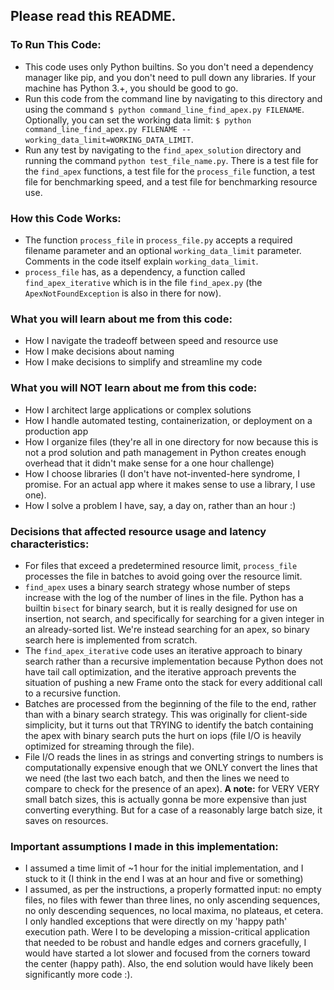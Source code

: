 ## Please read this README.

### To Run This Code:
- This code uses only Python builtins. So you don't need a dependency manager like pip, and you don't need to pull down any libraries. If your machine has Python 3.+, you should be good to go.
- Run this code from the command line by navigating to this directory and using the command `$ python command_line_find_apex.py FILENAME`. Optionally, you can set the working data limit: `$ python command_line_find_apex.py FILENAME --working_data_limit=WORKING_DATA_LIMIT`.
- Run any test by navigating to the `find_apex_solution` directory and running the command `python test_file_name.py`. There is a test file for the `find_apex` functions, a test file for the `process_file` function, a test file for benchmarking speed, and a test file for benchmarking resource use.

### How this Code Works:
- The function `process_file` in `process_file.py` accepts a required filename parameter and an optional `working_data_limit` parameter. Comments in the code itself explain `working_data_limit`. 
- `process_file` has, as a dependency, a function called `find_apex_iterative` which is in the file `find_apex.py` (the `ApexNotFoundException` is also in there for now).

### What you will learn about me from this code:
- How I navigate the tradeoff between speed and resource use
- How I make decisions about naming
- How I make decisions to simplify and streamline my code

### What you will NOT learn about me from this code:
- How I architect large applications or complex solutions
- How I handle automated testing, containerization, or deployment on a production app
- How I organize files (they're all in one directory for now because this is not a prod solution and path management in Python creates enough overhead that it didn't make sense for a one hour challenge)
- How I choose libraries (I don't have not-invented-here syndrome, I promise. For an actual app where it makes sense to use a library, I use one).
- How I solve a problem I have, say, a day on, rather than an hour :)

### Decisions that affected resource usage and latency characteristics:
- For files that exceed a predetermined resource limit, `process_file` processes the file in batches to avoid going over the resource limit.
- `find_apex` uses a binary search strategy whose number of steps increase with the log of the number of lines in the file. Python has a builtin `bisect` for binary search, but it is really designed for use on insertion, not search, and specifically for searching for a given integer in an already-sorted list. We're instead searching for an apex, so binary search here is implemented from scratch.
-  The `find_apex_iterative` code uses an iterative approach to binary search rather than a recursive implementation because Python does not have tail call optimization, and the iterative approach prevents the situation of pushing a new Frame onto the stack for every additional call to a recursive function.
- Batches are processed from the beginning of the file to the end, rather than with a binary search strategy. This was originally for client-side simplicity, but it turns out that TRYING to identify the batch containing the apex with binary search puts the hurt on iops (file I/O is heavily optimized for streaming through the file).
- File I/O reads the lines in as strings and converting strings to numbers is computationally expensive enough that we ONLY convert the lines that we need (the last two each batch, and then the lines we need to compare to check for the presence of an apex). **A note:** for VERY VERY small batch sizes, this is actually gonna be more expensive than just converting everything. But for a case of a reasonably large batch size, it saves on resources.

### Important assumptions I made in this implementation:
- I assumed a time limit of ~1 hour for the initial implementation, and I stuck to it (I think in the end I was at an hour and five or something)
- I assumed, as per the instructions, a properly formatted input: no empty files, no files with fewer than three lines, no only ascending sequences, no only descending sequences, no local maxima, no plateaus, et cetera. I only handled exceptions that were directly on my 'happy path' execution path. Were I to be developing a mission-critical application that needed to be robust and handle edges and corners gracefully, I would have started a lot slower and focused from the corners toward the center (happy path). Also, the end solution would have likely been significantly more code :).